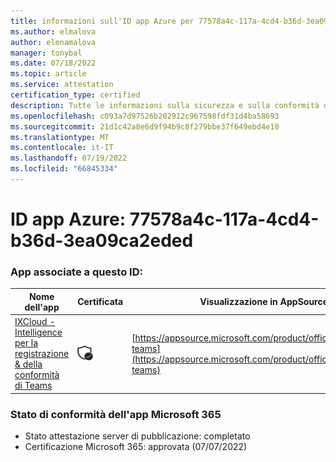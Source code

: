 ```yaml
---
title: informazioni sull'ID app Azure per 77578a4c-117a-4cd4-b36d-3ea09ca2eded
ms.author: elmalova
author: elenamalova
manager: tonybal
ms.date: 07/18/2022
ms.topic: article
ms.service: attestation
certification_type: certified
description: Tutte le informazioni sulla sicurezza e sulla conformità disponibili per 77578a4c-117a-4cd4-b36d-3ea09ca2eded.
ms.openlocfilehash: c093a7d97526b202912c967598fdf31d4ba58693
ms.sourcegitcommit: 21d1c42a8e6d9f94b9c8f279bbe37f649ebd4e10
ms.translationtype: MT
ms.contentlocale: it-IT
ms.lasthandoff: 07/19/2022
ms.locfileid: "66845334"
---
```

# <a name="azure-app-id-77578a4c-117a-4cd4-b36d-3ea09ca2eded"></a>ID app Azure: 77578a4c-117a-4cd4-b36d-3ea09ca2eded


### <a name="apps-associated-with-this-id"></a>App associate a questo ID:
| **Nome dell'app** | **Certificata** | **Visualizzazione in AppSource** |
|--------------|---------------|-----------------------|
| [IXCloud - Intelligence per la registrazione &amp; della conformità di Teams](../forward/numonix.nmx-teams.md) | <img alt="Certified application badge" src="../media/certified-badge.png" height="25" width="25" /> | [https://appsource.microsoft.com/product/office/numonix.nmx-teams](https://appsource.microsoft.com/product/office/numonix.nmx-teams) |

### <a name="microsoft-365-app-compliance-status"></a>Stato di conformità dell'app Microsoft 365
- Stato attestazione server di pubblicazione: completato
- Certificazione Microsoft 365: approvata (07/07/2022)

